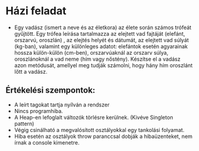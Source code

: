 # Házi feladat
- Egy vadász (ismert a neve és az életkora) az élete során számos trófeát gyűjtött. Egy trófea leírása tartalmazza az elejtett vad fajtáját (elefánt, orszarvú, oroszlán) , az elejtés helyét és dátumát, az elejtett vad súlyát (kg-ban), valamint egy különleges adatot: elefántok esetén agyarainak hossza  külön-külön (cm-ben), orszarvúaknál az orszarv súlya, oroszlánoknál a vad neme (hím vagy nőstény).
Készítse el a vadász azon metódusát, amellyel meg tudják számolni, hogy hány hím oroszlánt lőtt a vadász.


## Értékelési szempontok:
- A leírt tagokat tartja nyílván a rendszer
- Nincs programhiba.
- A Heap-en lefoglalt változók törlésre kerülnek. (Kivéve Singleton pattern)
- Végig csinálható a megvalósított osztályokkal egy tankolási folyamat.
- Hiba esetén az osztályok throw paranccsal dobják a hibaüzenteket, nem írnak a console kimenetre.